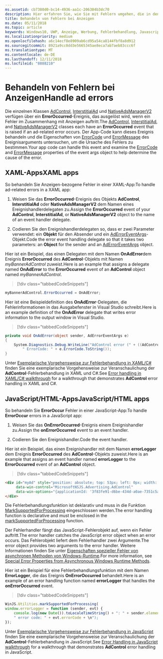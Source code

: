 ```yaml
---
ms.assetid: cb7380d0-bc14-4936-aa1c-206304b3dc70
description: Hier erfahren Sie, wie Sie mit Fehlern umgehen, die in den Microsoft Advertising-Bibliotheken von der AdControl-Klasse generiert werden.
title: Behandeln von Fehlern bei Anzeigen
ms.date: 05/11/2018
ms.topic: article
keywords: Windows10, UWP, Anzeige, Werbung, Fehlerbehandlung, Javascript, XAML, C#
ms.localizationpriority: medium
ms.openlocfilehash: a6c14ecf8e8909ab6cd95a54ca8144fbf8a8d912
ms.sourcegitcommit: 8921a9cc0dd3e5665345ae8eca7ab7aeb83ccc6f
ms.translationtype: MT
ms.contentlocale: de-DE
ms.lasthandoff: 12/11/2018
ms.locfileid: "8888210"
---
```

# <a name="handle-ad-errors"></a><span data-ttu-id="381e0-104">Behandeln von Fehlern bei Anzeigen</span><span class="sxs-lookup"><span data-stu-id="381e0-104">Handle ad errors</span></span>

<span data-ttu-id="381e0-105">Die einzelnen Klassen [AdControl](https://docs.microsoft.com/uwp/api/microsoft.advertising.winrt.ui.adcontrol), [InterstitialAd](https://docs.microsoft.com/uwp/api/microsoft.advertising.winrt.ui.interstitialad) und [NativeAdsManagerV2](https://docs.microsoft.com/uwp/api/microsoft.advertising.winrt.ui.nativeadsmanagerv2) verfügen über ein **ErrorOccurred**-Ereignis, das ausgelöst wird, wenn ein Fehler im Zusammenhang mit Anzeigen auftritt.</span><span class="sxs-lookup"><span data-stu-id="381e0-105">The [AdControl](https://docs.microsoft.com/uwp/api/microsoft.advertising.winrt.ui.adcontrol),  [InterstitialAd](https://docs.microsoft.com/uwp/api/microsoft.advertising.winrt.ui.interstitialad), and [NativeAdsManagerV2](https://docs.microsoft.com/uwp/api/microsoft.advertising.winrt.ui.nativeadsmanagerv2) classes each have an **ErrorOccurred** event that is raised if an ad-related error occurs.</span></span> <span data-ttu-id="381e0-106">Der App-Code kann dieses Ereignis behandeln und die Eigenschaften von [ErrorCode](https://docs.microsoft.com/uwp/api/microsoft.advertising.winrt.ui.aderroreventargs.errorcode) und [ErrorMessage](https://docs.microsoft.com/uwp/api/microsoft.advertising.winrt.ui.aderroreventargs.errormessage) des Ereignisarguments untersuchen, um die Ursache des Fehlers zu bestimmen.</span><span class="sxs-lookup"><span data-stu-id="381e0-106">Your app code can handle this event and examine the [ErrorCode](https://docs.microsoft.com/uwp/api/microsoft.advertising.winrt.ui.aderroreventargs.errorcode) and [ErrorMessage](https://docs.microsoft.com/uwp/api/microsoft.advertising.winrt.ui.aderroreventargs.errormessage) properties of the event args object to help determine the cause of the error.</span></span>

<span id="bkmk-dotnet"/>

## <a name="xaml-apps"></a><span data-ttu-id="381e0-107">XAML-Apps</span><span class="sxs-lookup"><span data-stu-id="381e0-107">XAML apps</span></span>

<span data-ttu-id="381e0-108">So behandeln Sie Anzeigen-bezogene Fehler in einer XAML-App:</span><span class="sxs-lookup"><span data-stu-id="381e0-108">To handle ad-related errors in a XAML app:</span></span>

1. <span data-ttu-id="381e0-109">Weisen Sie das **ErrorOccurred**-Ereignis des Objekts **AdControl**, **InterstitialAd** oder **NativeAdsManagerV2** dem Namen eines Ereignishandlerdelegaten zu.</span><span class="sxs-lookup"><span data-stu-id="381e0-109">Assign the **ErrorOccurred** event of your **AdControl**, **InterstitialAd**, or **NativeAdsManagerV2** object to the name of an event handler delegate.</span></span>

2. <span data-ttu-id="381e0-110">Codieren Sie den Ereignishandlerdelegaten so, dass er zwei Parameter verwendet: ein **Objekt** für den Absender und ein [AdErrorEventArgs](https://docs.microsoft.com/uwp/api/microsoft.advertising.winrt.ui.aderroreventargs)-Objekt.</span><span class="sxs-lookup"><span data-stu-id="381e0-110">Code the error event handling delegate so that it takes two parameters: an **Object** for the sender and an [AdErrorEventArgs](https://docs.microsoft.com/uwp/api/microsoft.advertising.winrt.ui.aderroreventargs) object.</span></span>

<span data-ttu-id="381e0-111">Hier ist ein Beispiel, das einen Delegaten mit dem Namen **OnAdError**dem Ereignis **ErrorOccurred** des **AdControl**-Objekts mit Namen *myBannerAdControl* zuweist.</span><span class="sxs-lookup"><span data-stu-id="381e0-111">Here is an example that assigns a delegate named **OnAdError** to the **ErrorOccurred** event of an **AdControl** object named *myBannerAdControl*.</span></span>

> [!div class="tabbedCodeSnippets"]
``` csharp
myBannerAdControl.ErrorOccurred = OnAdError;
```

<span data-ttu-id="381e0-112">Hier ist eine Beispieldefinition des **OnAdError**-Delegaten, die Fehlerinformationen in das Ausgabefenster in Visual Studio schreibt.</span><span class="sxs-lookup"><span data-stu-id="381e0-112">Here is an example definition of the **OnAdError** delegate that writes error information to the output window in Visual Studio.</span></span>

> [!div class="tabbedCodeSnippets"]
``` csharp
private void OnAdError(object sender, AdErrorEventArgs e)
{
    System.Diagnostics.Debug.WriteLine("AdControl error (" + ((AdControl)sender).Name + "): " + e.Error +
        " ErrorCode: " + e.ErrorCode.ToString());
}
```

<span data-ttu-id="381e0-113">Unter [Exemplarische Vorgehensweise zur Fehlerbehandlung in XAML/C#](error-handling-in-xamlc-walkthrough.md) finden Sie eine exemplarische Vorgehensweise zur Veranschaulichung der **AdControl**-Fehlerbehandlung in XAML und C#.</span><span class="sxs-lookup"><span data-stu-id="381e0-113">See [Error handling in XAML/C# walkthrough](error-handling-in-xamlc-walkthrough.md) for a walkthrough that demonstrates **AdControl** error handling in XAML and C#.</span></span>

<span id="bkmk-javascript"/>

## <a name="javascripthtml-apps"></a><span data-ttu-id="381e0-114">JavaScript/HTML-Apps</span><span class="sxs-lookup"><span data-stu-id="381e0-114">JavaScript/HTML apps</span></span>

<span data-ttu-id="381e0-115">So behandeln Sie **ErrorOccur** Fehler in einer JavaScript-App:</span><span class="sxs-lookup"><span data-stu-id="381e0-115">To handle **ErrorOccur** errors in a JavaScript app:</span></span>

1.  <span data-ttu-id="381e0-116">Weisen Sie das **OnErrorOccurred**-Ereignis einem Ereignishandler zu.</span><span class="sxs-lookup"><span data-stu-id="381e0-116">Assign the **onErrorOccurred** event to an event handler.</span></span>

2.  <span data-ttu-id="381e0-117">Codieren Sie den Ereignishandler.</span><span class="sxs-lookup"><span data-stu-id="381e0-117">Code the event handler.</span></span>

<span data-ttu-id="381e0-118">Hier ist ein Beispiel, das einen Ereignishandler mit dem Namen **errorLogger** dem Ereignis **ErrorOccurred** des **AdControl**-Objekts zuweist.</span><span class="sxs-lookup"><span data-stu-id="381e0-118">Here is an example that assigns an event handler named **errorLogger** to the **ErrorOccurred** event of an **AdControl** object.</span></span>

> [!div class="tabbedCodeSnippets"]
``` html
<div id="myAd" style="position: absolute; top: 53px; left: 0px; width: 250px; height: 250px; z-index: 1"
     data-win-control="MicrosoftNSJS.Advertising.AdControl"
     data-win-options="{applicationId: '3f83fe91-d6be-434d-a0ae-7351c5a997f1', adUnitId: 'test', onErrorOccurred: errorLogger}">
</div>
```

<span data-ttu-id="381e0-119">Die Fehlerbehandlungsfunktion ist deklarativ und muss in die Funktion [MarkSupportedForProcessing](http://msdn.microsoft.com/library/windows/apps/Hh967819.aspx) eingeschlossen werden.</span><span class="sxs-lookup"><span data-stu-id="381e0-119">The error handling function is declarative and must be enclosed in the [markSupportedForProcessing](http://msdn.microsoft.com/library/windows/apps/Hh967819.aspx) function.</span></span>

<span data-ttu-id="381e0-120">Der Fehlerhandler fängt das JavaScript-Fehlerobjekt auf, wenn ein Fehler auftritt.</span><span class="sxs-lookup"><span data-stu-id="381e0-120">The error handler catches the JavaScript error object when an error occurs.</span></span> <span data-ttu-id="381e0-121">Das Fehlerobjekt liefert dem Fehlerhandler zwei Argumente.</span><span class="sxs-lookup"><span data-stu-id="381e0-121">The error object provides two arguments to the error handler.</span></span> <span data-ttu-id="381e0-122">Weitere Informationen finden Sie unter [Eigenschaften spezieller Fehler von asynchronen Methoden von Windows-Runtime](http://msdn.microsoft.com/library/windows/apps/hh994690.aspx).</span><span class="sxs-lookup"><span data-stu-id="381e0-122">For more information, see [Special Error Properties from Asynchronous Windows Runtime Methods](http://msdn.microsoft.com/library/windows/apps/hh994690.aspx).</span></span>

<span data-ttu-id="381e0-123">Hier ist ein Beispiel für eine Fehlerbehandlungsfunktion mit dem Namen **ErrorLogger**, die das Ereignis **OnErrorOccurred** behandelt.</span><span class="sxs-lookup"><span data-stu-id="381e0-123">Here is an example of an error handling function named **errorLogger** that handles the **onErrorOccurred** event.</span></span>

> [!div class="tabbedCodeSnippets"]
``` javascript
WinJS.Utilities.markSupportedForProcessing(
window.errorLogger = function (sender, evt) {
    console.log(new Date()).toLocaleTimeString() + ": " + sender.element.id + " error: " + evt.errorMessage +
    " error code: " + evt.errorCode + \n");
});
```

<span data-ttu-id="381e0-124">Unter [Exemplarische Vorgehensweise zur Fehlerbehandlung in JavaScript](error-handling-in-javascript-walkthrough.md) finden Sie eine exemplarische Vorgehensweise zur Veranschaulichung der **AdControl**-Fehlerbehandlung in JavaScript.</span><span class="sxs-lookup"><span data-stu-id="381e0-124">See [Error Handling in JavaScript walkthrough](error-handling-in-javascript-walkthrough.md) for a walkthrough that demonstrates **AdControl** error handling in JavaScript.</span></span>
